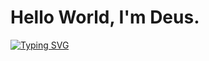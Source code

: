 # Hello World, I'm Deus. 

[![Typing SVG](https://readme-typing-svg.demolab.com?font=Share+Tech+Mono&size=28&duration=4000&pause=1500&color=20FF86&width=435&lines=I+write+code;I+build+computers;But+most+of+all+.+.+.;I+miss+you+%3Ac)](https://git.io/typing-svg)
